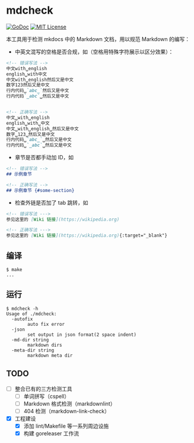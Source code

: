 # mdcheck

[![GoDoc](https://godoc.org/github.com/GuanceCloud/mdcheck?status.svg)](https://godoc.org/github.com/GuanceCloud/mdcheck)
[![MIT License](https://img.shields.io/badge/license-MIT-green?style=plastic)](LICENSE)

本工具用于检测 mkdocs 中的 Markdown 文档，用以规范 Markdown 的编写：

- 中英文混写的空格是否合规，如（空格用特殊字符展示以区分效果）：

```markdown
<!-- 错误写法 -->
中文with␣english
english␣with中文
中文with␣english然后又是中文
数字123然后又是中文
行内代码␣`abc_`然后又是中文
行内代码`_abc`␣然后又是中文


<!-- 正确写法 -->
中文␣with␣english
english␣with␣中文
中文␣with␣english␣然后又是中文
数字␣123␣然后又是中文
行内代码␣`abc_`␣然后又是中文
行内代码␣`_abc`␣然后又是中文
```

- 章节是否都手动加 ID，如

```markdown
<!-- 错误写法 -->
## 示例章节

<!-- 正确写法 -->
## 示例章节 {#some-section}
```

- 检查外链是否加了 tab 跳转，如

```markdown
<!-- 错误写法 --->
参见这里的 [Wiki 链接](https://wikipedia.org)

<!-- 正确写法 --->
参见这里的 [Wiki 链接](https://wikipedia.org){:target="_blank"}
```

## 编译

```shell
$ make
...
```

## 运行

```shell
$ mdcheck -h
Usage of ./mdcheck:
  -autofix
        auto fix error
  -json
        set output in json format(2 space indent)
  -md-dir string
        markdown dirs
  -meta-dir string
        markdown meta dir
```

## TODO

- [ ] 整合已有的三方检测工具
    - [ ] 单词拼写（cspell）
    - [ ] Markdown 格式检测（markdownlint）
    - [ ] 404 检测（markdown-link-check）
- [x] 工程建设
    - [x] 添加 lint/Makefile 等一系列周边设施
    - [x] 构建 goreleaser 工作流
